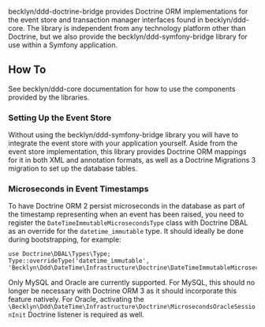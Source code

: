 becklyn/ddd-doctrine-bridge provides Doctrine ORM implementations for the event store and transaction manager interfaces found in becklyn/ddd-core. The library is independent from any technology platform other than Doctrine, but we also provide the becklyn/ddd-symfony-bridge library for use within a Symfony application.

## How To

See becklyn/ddd-core documentation for how to use the components provided by the libraries. 

### Setting Up the Event Store

Without using the becklyn/ddd-symfony-bridge library you will have to integrate the event store with your application yourself. Aside from the event store implementation, this library provides Doctrine ORM mappings for it in both XML and annotation formats, as well as a Doctrine Migrations 3 migration to set up the database tables.

### Microseconds in Event Timestamps

To have Doctrine ORM 2 persist microseconds in the database as part of the timestamp representing when an event has been raised, you need to register the `DateTimeImmutableMicrosecondsType` class with Doctrine DBAL as an override for the `datetime_immutable` type. It should ideally be done during bootstrapping, for example:
```
use Doctrine\DBAL\Types\Type;
Type::overrideType('datetime_immutable', 'Becklyn\Ddd\DateTime\Infrastructure\Doctrine\DateTimeImmutableMicrosecondsType'); 
```
Only MySQL and Oracle are currently supported. For MySQL, this should no longer be necessary with Doctrine ORM 3 as it should incorporate this feature natively. For Oracle, activating the `\Becklyn\Ddd\DateTime\Infrastructure\Doctrine\MicrosecondsOracleSessionInit` Doctrine listener is required as well.